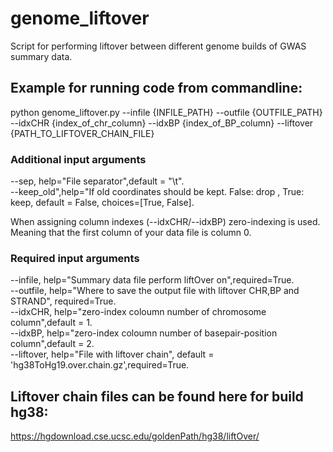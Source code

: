 # genome_liftover
Script for performing liftover between different genome builds of GWAS summary data.

## Example for running code from commandline:
python genome_liftover.py --infile {INFILE_PATH} --outfile {OUTFILE_PATH} --idxCHR {index_of_chr_column} --idxBP {index_of_BP_column} --liftover {PATH_TO_LIFTOVER_CHAIN_FILE}   

### Additional input arguments
--sep, help="File separator",default = "\t".        
--keep_old",help="If old coordinates should be kept. False: drop , True: keep, default = False, choices=[True, False].   

When assigning column indexes (--idxCHR/--idxBP) zero-indexing is used. Meaning that the first column of your data file is column 0.
### Required input arguments
--infile, help="Summary data file perform liftOver on",required=True.    
--outfile, help="Where to save the output file with liftover CHR,BP and STRAND", required=True.   
--idxCHR, help="zero-index coloumn number of chromosome column",default = 1.    
--idxBP, help="zero-index coloumn number of basepair-position column",default = 2.     
--liftover, help="File with liftover chain", default = 'hg38ToHg19.over.chain.gz',required=True.      





## Liftover chain files can be found here for build hg38:
https://hgdownload.cse.ucsc.edu/goldenPath/hg38/liftOver/

